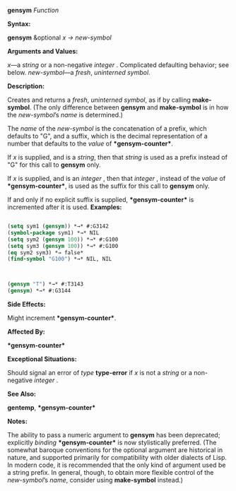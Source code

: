 **gensym** *Function* 



**Syntax:** 



**gensym** &amp;optional *x → new-symbol* 



**Arguments and Values:** 



*x*—a *string* or a non-negative *integer* . Complicated defaulting behavior; see below. *new-symbol*—a *fresh*, *uninterned symbol*. 



**Description:** 



Creates and returns a *fresh*, *uninterned symbol*, as if by calling **make-symbol**. (The only difference between **gensym** and **make-symbol** is in how the *new-symbol*’s *name* is determined.) 



The *name* of the *new-symbol* is the concatenation of a prefix, which defaults to "G", and a suffix, which is the decimal representation of a number that defaults to the *value* of **\*gensym-counter\***. 



If *x* is supplied, and is a *string*, then that *string* is used as a prefix instead of "G" for this call to **gensym** only. 



If *x* is supplied, and is an *integer* , then that *integer* , instead of the *value* of **\*gensym-counter\***, is used as the suffix for this call to **gensym** only. 



If and only if no explicit suffix is supplied, **\*gensym-counter\*** is incremented after it is used. **Examples:**
```lisp

(setq sym1 (gensym)) *→* #:G3142 
(symbol-package sym1) *→* NIL 
(setq sym2 (gensym 100)) *→* #:G100 
(setq sym3 (gensym 100)) *→* #:G100 
(eq sym2 sym3) *→ false* 
(find-symbol "G100") *→* NIL, NIL 



(gensym "T") *→* #:T3143 
(gensym) *→* #:G3144 

```
**Side Effects:** 



Might increment **\*gensym-counter\***. 



**Affected By:** 



**\*gensym-counter\*** 



**Exceptional Situations:** 



Should signal an error of *type* **type-error** if *x* is not a *string* or a non-negative *integer* . 



**See Also:** 



**gentemp**, **\*gensym-counter\*** 



**Notes:** 



The ability to pass a numeric argument to **gensym** has been deprecated; explicitly *binding* **\*gensym-counter\*** is now stylistically preferred. (The somewhat baroque conventions for the optional argument are historical in nature, and supported primarily for compatibility with older dialects of Lisp. In modern code, it is recommended that the only kind of argument used be a string prefix. In general, though, to obtain more flexible control of the *new-symbol*’s *name*, consider using **make-symbol** instead.) 



